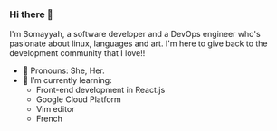 ### Hi there 👋

I'm Somayyah, a software developer and a DevOps engineer who's pasionate about linux, languages and art. 
I'm here to give back to the development community that I love!!

- :hugs: Pronouns: She, Her.
- 🌱 I’m currently learning:
  * Front-end development in React.js
  * Google Cloud Platform
  * Vim editor
  * French
